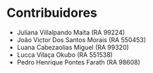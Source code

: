 # Contribuidores

- Juliana Villalpando Maita (RA 99224)
- João Victor Dos Santos Morais (RA 550453)
- Luana Cabezaolias Miguel (RA 99320)
- Lucca Vilaça Okubo (RA 551538)
- Pedro Henrique Pontes Farath (RA 98608)
